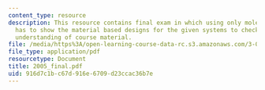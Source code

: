 ```yaml
---
content_type: resource
description: This resource contains final exam in which using only molecules students
  has to show the material based designs for the given systems to check the students
  understanding of course material.
file: /media/https%3A/open-learning-course-data-rc.s3.amazonaws.com/3-034-organic-biomaterials-chemistry-fall-2005/916d7c1bc67d916e6709d23ccac36b7e_2005_final.pdf
file_type: application/pdf
resourcetype: Document
title: 2005_final.pdf
uid: 916d7c1b-c67d-916e-6709-d23ccac36b7e
---
```

